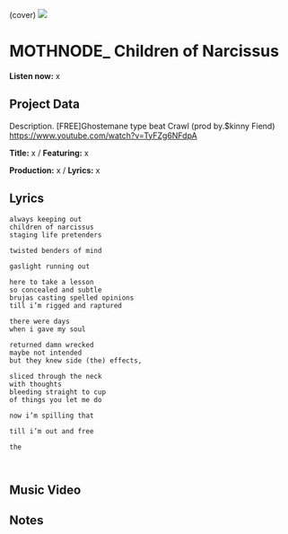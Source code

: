 (cover) ![](57175019_319474918741616_8502199518755923887_n.jpg)

# MOTHNODE_ Children of Narcissus

**Listen now:** x

## Project Data

Description.
[FREE]Ghostemane type beat Crawl (prod by.$kinny Fiend)
https://www.youtube.com/watch?v=TyFZg6NFdpA

**Title:** x / **Featuring:** x

**Production:** x / **Lyrics:** x

## Lyrics

```
always keeping out 
children of narcissus 
staging life pretenders 

twisted benders of mind 

gaslight running out 

here to take a lesson
so concealed and subtle
brujas casting spelled opinions
till i’m rigged and raptured

there were days 
when i gave my soul

returned damn wrecked
maybe not intended 
but they knew side (the) effects, 

sliced through the neck
with thoughts 
bleeding straight to cup
of things you let me do

now i’m spilling that 

till i’m out and free

the 



```

## Music Video


## Notes
